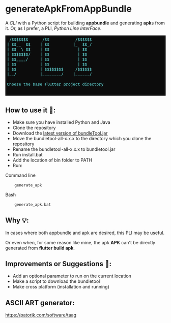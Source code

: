 # generateApkFromAppBundle
A *CLI* with a Python script for building **appbundle** and generating **apk**s from it.
Or, as I prefer, a PLI, *Python Line InterFace*.

![PLI](PLI.png)

## How to use it 🎯:
* Make sure you have installed Python and Java
* Clone the repository
* Download the [latest version of bundleTool.jar](https://github.com/google/bundletool/releases)
* Move the bundletool-all-x.x.x to the directory which you clone the repository
* Rename the bundletool-all-x.x.x to bundletool.jar
* Run install.bat
* Add the location of bin folder to PATH
* Run:

Command line
```
    generate_apk
```
Bash
```bash
    generate_apk.bat
```
## Why 💡:
In cases where both appbundle and apk are desired, this PLI may be useful.

Or even when, for some reason like mine, the apk **APK** can't be directly generated from **flutter build apk**.

## Improvements or Suggestions 🚀:
* Add an optional parameter to run on the current location
* Make a script to download the bundletool
* Make cross platform (installation and running)

## ASCII ART generator:
https://patorjk.com/software/taag
